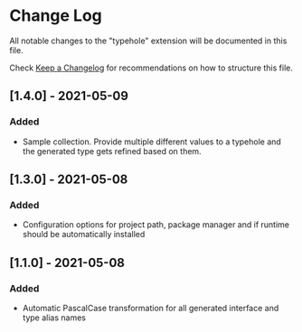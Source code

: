 # Change Log

All notable changes to the "typehole" extension will be documented in this file.

Check [Keep a Changelog](http://keepachangelog.com/) for recommendations on how to structure this file.

## [1.4.0] - 2021-05-09

### Added

- Sample collection. Provide multiple different values to a typehole and the generated type gets refined based on them.

## [1.3.0] - 2021-05-08

### Added

- Configuration options for project path, package manager and if runtime should be automatically installed

## [1.1.0] - 2021-05-08

### Added

- Automatic PascalCase transformation for all generated interface and type alias names
